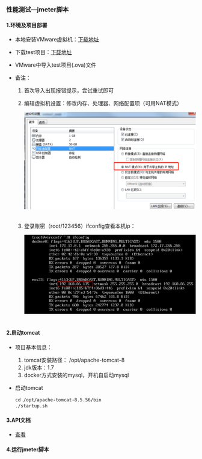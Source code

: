 ### 性能测试—jmeter脚本

#### 1.环境及项目部署

- 本地安装VMware虚拟机：[下载地址](https://pan.baidu.com/s/1Nfq1LnkovlEOXeHsXWq99A)

- 下载test项目：[下载地址](https://pan.baidu.com/s/1FxHr_C1pWM1OOknRAV2v9Q)

- VMware中导入test项目(.ova)文件

- 备注：

  1. 首次导入出现报错提示，尝试重试即可

  2. 编辑虚拟机设置：修改内存、处理器、网络配置项（可用NAT模式）

     <div align="left"> <img src="pics/vmware1.png" width="800"/> </div><br>

  3. 登录账密（root/123456）ifconfig查看本机ip：

     <div align="left"> <img src="pics/vmware2.png" width="800"/> </div><br>

     

#### 2.启动tomcat

- 项目基本信息：
  1. tomcat安装路径：   /opt/apache-tomcat-8
  2. jdk版本：1.7  
  3. docker方式安装的mysql，开机自启动mysql

- 启动tomcat

  ```shell
  cd /opt/apache-tomcat-8.5.56/bin
  ./startup.sh  
  ```

#### 3.API文档

- [查看](https://github.com/yjliu0808/Notebook/blob/master/docs/Athena%E9%A1%B9%E7%9B%AE%E6%8E%A5%E5%8F%A3%E6%96%87%E6%A1%A3.md)

#### 4.运行jmeter脚本



